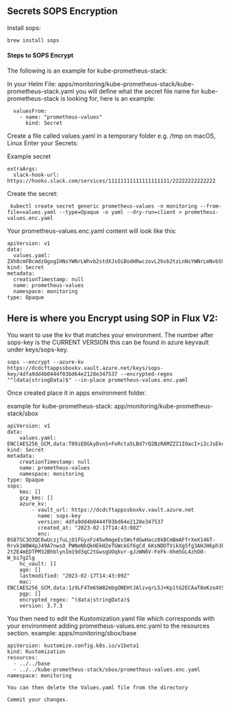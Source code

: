 ## Secrets SOPS Encryption

Install sops:
```
brew install sops
```

#### Steps to SOPS Encrypt

The following is an example for kube-prometheus-stack:

In your Helm File: apps/monitoring/kube-prometheus-stack/kube-prometheus-stack.yaml
you will define what the secret file name for kube-prometheus-stack is looking for, here is an example:
```
  valuesFrom:
    - name: "prometheus-values"
      kind: Secret
```

Create a file called values.yaml in a temporary folder e.g. /tmp on macOS, Linux
  Enter your Secrets:

Example secret
```
extraArgs:
  slack-hook-url: https://hooks.slack.com/services/11111111111111111111/22222222222222
```

Create the secret:
```
 kubectl create secret generic prometheus-values -n monitoring --from-file=values.yaml --type=Opaque -o yaml --dry-run=client > prometheus-values.enc.yaml
```

Your prometheus-values.enc.yaml content will look like this:
```
apiVersion: v1
data:
  values.yaml: ZXh0cmFBcmdzOgogIHNsYWNrLWhvb2stdXJsOiBodHRwczovL2hvb2tzLnNsYWNrLmNvbS9zZXJ2aWNlcy8xMTExMTExMTExMTExMTExMTExMS8yMjIyMjIyMjIyMjIyMg==
kind: Secret
metadata:
  creationTimestamp: null
  name: prometheus-values
  namespace: monitoring
type: Opaque
```

## Here is where you Encrypt using SOP in Flux V2:

You want to use the kv that matches your environment.
The number after sops-key is the CURRENT VERSION this can be found in azure keyvault under keys/sops-key.
```
sops --encrypt --azure-kv https://dcdcftappssboxkv.vault.azure.net/keys/sops-key/4dfa9dd4b0444f03bd64e2128e347537 --encrypted-regex "^(data|stringData)$" --in-place prometheus-values.enc.yaml
```
Once created place it in apps environment folder.

example for kube-prometheus-stack: app/monitoring/kube-prometheus-stack/sbox
```
apiVersion: v1
data:
    values.yaml: ENC[AES256_GCM,data:T09iEDGkyDvnS+FoRcta5LBd7rQ2BzRAMZZZ1IOacI+i2cJsEkqLpXRdjeciULwCo8QW4ZR7mQAnba+XXOfHQWi7hgxMYIrEMxnvJfk62TmvkEA0TwQZ70Z8FA0ejdhWEgskyAUONdbX1iUW6iumozLW2ZLS/3KKVA7FM6GgrZ3d3yTO,iv:ylqBrVTTUJEnn4UVsqWUUOpzoHNUHBDdo71Ym22GahA=,tag:vUsDzdlpgnOhfYcqDsnsMg==,type:str]
kind: Secret
metadata:
    creationTimestamp: null
    name: prometheus-values
    namespace: monitoring
type: Opaque
sops:
    kms: []
    gcp_kms: []
    azure_kv:
        - vault_url: https://dcdcftappssboxkv.vault.azure.net
          name: sops-key
          version: 4dfa9dd4b0444f03bd64e2128e347537
          created_at: "2023-02-17T14:43:08Z"
          enc: BS87SC3O3QC6wUczjfuLjO1FGyxFz45w9mgeEsSWsfdGwHacz8kBCmBmAFfrXeX146T-Rrvk1W8W4pJ49A7nwsO_PWNeNhQkHEkH2eTGWckGf6gCd_6KsNDDTVikXg5fg3AHJH6ph3kByLE05QysAmvFPxKkLoM8E4kylxT2ieIcLB9ABsh1BcEXzUDeEHlUuTszXG6vp_AfF9qHBZGxQenPM9vxQywq3wX60ytBF4ej1mW7j_xRqGuIKZW_XQ7Q1623R5DCJ1p-2tZE4mEDTPM32BhblynIm19d3qC2tGwsgUOqkvr-gJzWN6V-FeFk-6hm5GL4zhO0-W_bi7g2lg
    hc_vault: []
    age: []
    lastmodified: "2023-02-17T14:43:09Z"
    mac: ENC[AES256_GCM,data:1z9LF4Tm6SW82mbgONEHtJAlzvqrL5J+Kp1tG2ECAaT8eKzo4t5qRCjRKNT9nojPgHedyas6rL8NnqsnQXrtT4PLVDnHOn5Y1j3dw4l9ilMGhpRRtkn4upptaVH+T3p+IPhCDCd829O0EskO2wWBln6sv19HuQsOHnSfQSRxFw0=,iv:So68LTzJK72jE5Wk1S7jxaJtug9rjEp8kEQpEumzqUY=,tag:K5dQtAX3im8BFahWm/ppQw==,type:str]
    pgp: []
    encrypted_regex: ^(data|stringData)$
    version: 3.7.3
```
You then need to edit the Kustomization.yaml file which corresponds with your environment adding prometheus-values.enc.yaml to the resources section.
example: apps/monitoring/sbox/base
```
apiVersion: kustomize.config.k8s.io/v1beta1
kind: Kustomization
resources:
  - ../../base
  - ../../kube-prometheus-stack/sbox/prometheus-values.enc.yaml
namespace: monitoring

You can then delete the Values.yaml file from the directory

Commit your changes.